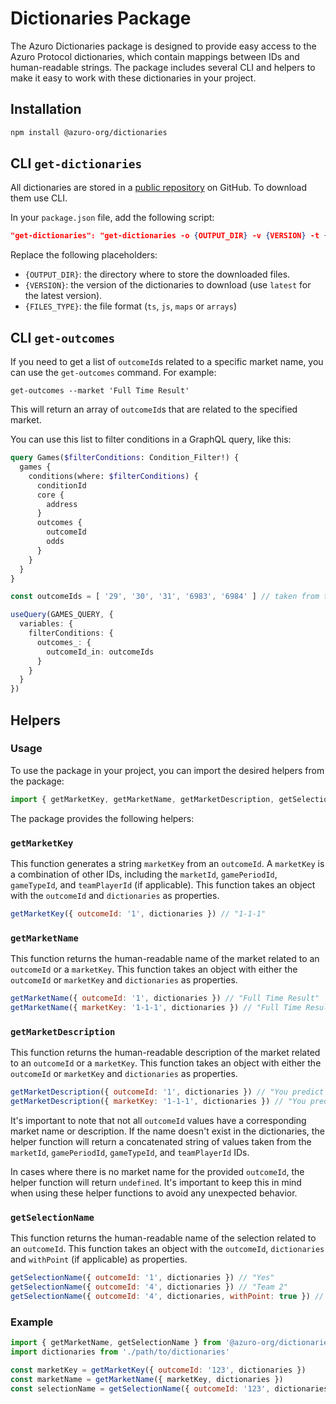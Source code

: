 # Dictionaries Package

The Azuro Dictionaries package is designed to provide easy access to the Azuro Protocol dictionaries, which contain 
mappings between IDs and human-readable strings. The package includes several CLI and helpers to make it easy to work with 
these dictionaries in your project.


## Installation

```bash
npm install @azuro-org/dictionaries
```


## CLI `get-dictionaries`

All dictionaries are stored in a [public repository](https://github.com/Azuro-protocol/public-config/tree/main/dictionaries) 
on GitHub. To download them use CLI.

In your `package.json` file, add the following script:

```json
"get-dictionaries": "get-dictionaries -o {OUTPUT_DIR} -v {VERSION} -t {FILES_TYPE}"
```

Replace the following placeholders:

- `{OUTPUT_DIR}`: the directory where to store the downloaded files.
- `{VERSION}`: the version of the dictionaries to download (use `latest` for the latest version).
- `{FILES_TYPE}`: the file format (`ts`, `js`, `maps` or `arrays`)


## CLI `get-outcomes`

If you need to get a list of `outcomeId`s related to a specific market name, you can use the `get-outcomes` command. 
For example: 

```
get-outcomes --market 'Full Time Result'
```

This will return an array of `outcomeId`s that are related to the specified market.

You can use this list to filter conditions in a GraphQL query, like this:

```graphql
query Games($filterConditions: Condition_Filter!) {
  games {
    conditions(where: $filterConditions) {
      conditionId
      core {
        address
      }
      outcomes {
        outcomeId
        odds
      }
    }
  }
}
```

```ts
const outcomeIds = [ '29', '30', '31', '6983', '6984' ] // taken from the result of the command execution

useQuery(GAMES_QUERY, {
  variables: {
    filterConditions: {
      outcomes_: {
        outcomeId_in: outcomeIds
      }
    }
  }
})
```


## Helpers

### Usage

To use the package in your project, you can import the desired helpers from the package:

```js
import { getMarketKey, getMarketName, getMarketDescription, getSelectionName } from '@azuro-org/dictionaries'
```

The package provides the following helpers:

### `getMarketKey`

This function generates a string `marketKey` from an `outcomeId`. A `marketKey` is a combination of other IDs, including 
the `marketId`, `gamePeriodId`, `gameTypeId`, and `teamPlayerId` (if applicable). This function takes an object with 
the `outcomeId` and `dictionaries` as properties.

```js
getMarketKey({ outcomeId: '1', dictionaries }) // "1-1-1"
```

### `getMarketName`

This function returns the human-readable name of the market related to an `outcomeId` or a `marketKey`. This function takes 
an object with either the `outcomeId` or `marketKey` and `dictionaries` as properties.

```js
getMarketName({ outcomeId: '1', dictionaries }) // "Full Time Result"
getMarketName({ marketKey: '1-1-1', dictionaries }) // "Full Time Result"
```

### `getMarketDescription`

This function returns the human-readable description of the market related to an `outcomeId` or a `marketKey`. This 
function takes an object with either the `outcomeId` or `marketKey` and `dictionaries` as properties.

```js
getMarketDescription({ outcomeId: '1', dictionaries }) // "You predict the result..."
getMarketDescription({ marketKey: '1-1-1', dictionaries }) // "You predict the result..."
```

It's important to note that not all `outcomeId` values have a corresponding market name or description. If the name 
doesn't exist in the dictionaries, the helper function will return a concatenated string of values taken from the 
`marketId`, `gamePeriodId`, `gameTypeId`, and `teamPlayerId` IDs.

In cases where there is no market name for the provided `outcomeId`, the helper function will return `undefined`. It's 
important to keep this in mind when using these helper functions to avoid any unexpected behavior.

### `getSelectionName`

This function returns the human-readable name of the selection related to an `outcomeId`. This function takes an object 
with the `outcomeId`, `dictionaries` and `withPoint` (if applicable) as properties.

```js
getSelectionName({ outcomeId: '1', dictionaries }) // "Yes"
getSelectionName({ outcomeId: '4', dictionaries }) // "Team 2"
getSelectionName({ outcomeId: '4', dictionaries, withPoint: true }) // "Team 2 (4.5)"
```


### Example

```js
import { getMarketName, getSelectionName } from '@azuro-org/dictionaries'
import dictionaries from './path/to/dictionaries'

const marketKey = getMarketKey({ outcomeId: '123', dictionaries })
const marketName = getMarketName({ marketKey, dictionaries })
const selectionName = getSelectionName({ outcomeId: '123', dictionaries })
```
